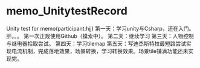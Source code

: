# memo_UnitytestRecord
Unity test for memo(participant:hjj)
第一天：学习unity与Csharp，还在入门。肝。。。
        第一次正规使用Github（摸索中）。
第二天：继续学习
第三天：人物控制与继电器拾取尝试。
第四天：学习tilemap
第五天：写迪杰斯特拉最短路尝试实现电流机制，完成落地效果，场景转换，学习转换效果。场景tile铺满功能还未实现完。
